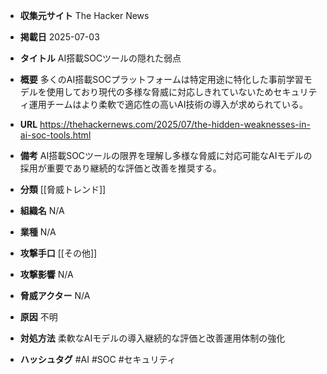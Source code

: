 - **収集元サイト**
The Hacker News

- **掲載日**
2025-07-03

- **タイトル**
AI搭載SOCツールの隠れた弱点

- **概要**
多くのAI搭載SOCプラットフォームは特定用途に特化した事前学習モデルを使用しており現代の多様な脅威に対応しきれていないためセキュリティ運用チームはより柔軟で適応性の高いAI技術の導入が求められている。

- **URL**
https://thehackernews.com/2025/07/the-hidden-weaknesses-in-ai-soc-tools.html

- **備考**
AI搭載SOCツールの限界を理解し多様な脅威に対応可能なAIモデルの採用が重要であり継続的な評価と改善を推奨する。

- **分類**
[[脅威トレンド]]

- **組織名**
N/A

- **業種**
N/A

- **攻撃手口**
[[その他]]

- **攻撃影響**
N/A

- **脅威アクター**
N/A

- **原因**
不明

- **対処方法**
柔軟なAIモデルの導入継続的な評価と改善運用体制の強化

- **ハッシュタグ**
#AI #SOC #セキュリティ
